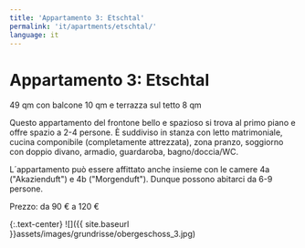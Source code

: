 ```yaml
---
title: 'Appartamento 3: Etschtal'
permalink: 'it/apartments/etschtal/'
language: it
---
```


# Appartamento 3: Etschtal

49 qm con balcone 10 qm e terrazza sul tetto 8 qm

Questo appartamento del frontone bello e spazioso si trova al primo piano e offre spazio a 2-4 persone. È suddiviso in stanza con letto matrimoniale, cucina componibile (completamente attrezzata), zona pranzo, soggiorno con doppio divano, armadio, guardaroba, bagno/doccia/WC.

L´appartamento può essere affittato anche insieme con le camere 4a ("Akazienduft") e 4b ("Morgenduft"). Dunque possono abitarci da 6-9 persone.

Prezzo: da 90 € a 120 €

{:.text-center}
![]({{ site.baseurl }}assets/images/grundrisse/obergeschoss_3.jpg)